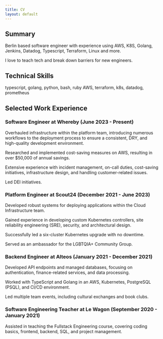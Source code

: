 ```yaml
---
title: CV
layout: default
---
```


Summary
----------------

Berlin based software engineer with experience using AWS, K8S, Golang, Jenkins, Datadog, Typescript, Terraform, Linux and more. 

I love to teach tech and break down barriers for new engineers.

Technical Skills
----------------

typescript, golang, python, bash, ruby
AWS, terraform, k8s, datadog, prometheus

Selected Work Experience
------------------------

### Software Engineer at Whereby (June 2023 - Present)

Overhauled infrastructure within the platform team, introducing numerous workflows to the deployment process to ensure a consistent, DRY, and high-quality development environment.

Researched and implemented cost-saving measures on AWS, resulting in over $50,000 of annual savings.

Extensive experience with incident management, on-call duties, cost-saving initiatives, infrastructure design, and handling customer-related issues.

Led DEI initiatives.

### Platform Engineer at Scout24 (December 2021 - June 2023)

Developed robust systems for deploying applications within the Cloud Infrastructure team.

Gained experience in developing custom Kubernetes controllers, site reliability engineering (SRE), security, and architectural design.

Successfully led a six-cluster Kubernetes upgrade with no downtime.

Served as an ambassador for the LGBTQIA+ Community Group.

### Backend Engineer at Alteos (January 2021 - December 2021)

Developed API endpoints and managed databases, focusing on authentication, finance-related services, and data processing.

Worked with TypeScript and Golang in an AWS, Kubernetes, PostgreSQL (PSQL), and CI/CD environment.

Led multiple team events, including cultural exchanges and book clubs.

### Software Engineering Teacher at Le Wagon (September 2020 - January 2021)

Assisted in teaching the Fullstack Engineering course, covering coding basics, frontend, backend, SQL, and project management.
